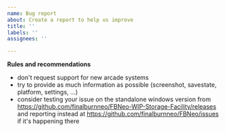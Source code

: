 ```yaml
---
name: Bug report
about: Create a report to help us improve
title: ''
labels: ''
assignees: ''

---
```


**Rules and recommendations**
- don't request support for new arcade systems
- try to provide as much information as possible (screenshot, savestate, platform, settings, ...)
- consider testing your issue on the standalone windows version from https://github.com/finalburnneo/FBNeo-WIP-Storage-Facility/releases and reporting instead at https://github.com/finalburnneo/FBNeo/issues if it's happening there
